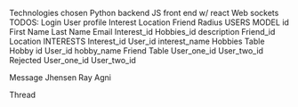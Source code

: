 Technologies chosen
Python backend
JS front end w/ react
Web sockets 
TODOS:
Login
User profile
Interest
Location
Friend
Radius
USERS MODEL
id
First Name
Last Name
Email 
Interest_id
Hobbies_id
description
Friend_id
Location 
INTERESTS
Interest_id 
User_id
interest_name
Hobbies Table 
Hobby id
User_id
hobby_name
Friend Table
User_one_id
User_two_id
Rejected 
User_one_id
User_two_id


Message Jhensen Ray Agni










Thread

